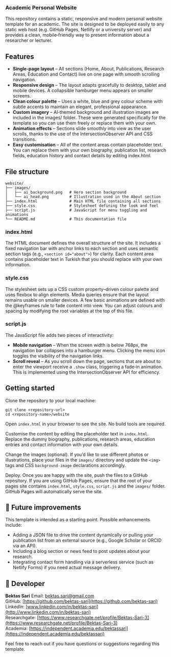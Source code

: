 ### Academic Personal Website

This repository contains a static, responsive and modern personal website template for an academic. The site is designed to be deployed easily to any static web host (e.g. GitHub Pages, Netlify or a university server) and provides a clean, mobile‑friendly way to present information about a researcher or lecturer.

## Features

* **Single‑page layout** – All sections (Home, About, Publications, Research Areas, Education and Contact) live on one page with smooth scrolling navigation.
* **Responsive design** – The layout adapts gracefully to desktop, tablet and mobile devices. A collapsible hamburger menu appears on smaller screens.
* **Clean colour palette** – Uses a white, blue and grey colour scheme with subtle accents to maintain an elegant, professional appearance.
* **Custom imagery** – AI‑themed background and illustration images are included in the images/ folder. These were generated specifically for the template so you can use them freely or replace them with your own.
* **Animation effects** – Sections slide smoothly into view as the user scrolls, thanks to the use of the IntersectionObserver API and CSS transitions.
* **Easy customisation** – All of the content areas contain placeholder text. You can replace them with your own biography, publication list, research fields, education history and contact details by editing index.html.

## File structure

```
website/
├── images/
│   ├── ai_background.png   # Hero section background
│   └── ai_head.png         # Illustration used in the About section
├── index.html              # Main HTML file containing all sections
├── style.css               # Stylesheet defining the look and feel
├── script.js               # JavaScript for menu toggling and animations
└── README.md               # This documentation file
```

### index.html

The HTML document defines the overall structure of the site. It includes a fixed navigation bar with anchor links to each section and uses semantic section tags (e.g., `<section id="about">`) for clarity. Each content area contains placeholder text in Turkish that you should replace with your own information.

### style.css

The stylesheet sets up a CSS custom property–driven colour palette and uses flexbox to align elements. Media queries ensure that the layout remains usable on smaller devices. A few basic animations are defined with the @keyframes rule to fade content into view. You can adjust colours and spacing by modifying the root variables at the top of this file.

### script.js

The JavaScript file adds two pieces of interactivity:

* **Mobile navigation** – When the screen width is below 768px, the navigation bar collapses into a hamburger menu. Clicking the menu icon toggles the visibility of the navigation links.
* **Scroll reveal** – As you scroll down the page, sections that are about to enter the viewport receive a `.show` class, triggering a fade‑in animation. This is implemented using the IntersectionObserver API for efficiency.

## Getting started

Clone the repository to your local machine:

```
git clone <repository-url>
cd <repository-name>/website
```

Open `index.html` in your browser to see the site. No build tools are required.

Customise the content by editing the placeholder text in `index.html`. Replace the dummy biography, publications, research areas, education entries and contact information with your own details.

Change the images (optional). If you’d like to use different photos or illustrations, place your files in the `images/` directory and update the `<img>` tags and CSS `background-image` declarations accordingly.

Deploy. Once you are happy with the site, push the files to a GitHub repository. If you are using GitHub Pages, ensure that the root of your pages site contains `index.html`, `style.css`, `script.js` and the `images/` folder. GitHub Pages will automatically serve the site.

## 🚧 Future improvements

This template is intended as a starting point. Possible enhancements include:

* Adding a JSON file to drive the content dynamically or pulling your publication list from an external source (e.g., Google Scholar or ORCID via an API).
* Including a blog section or news feed to post updates about your research.
* Integrating contact form handling via a serverless service (such as Netlify Forms) if you need actual message delivery.

## 👤 Developer

**Bektas Sari**
Email: [bektas.sari@gmail.com](mailto:bektas.sari@gmail.com)  <br>
GitHub: [https://github.com/bektas-sari](https://github.com/bektas-sari) <br>
LinkedIn: [www.linkedin.com/in/bektas-sari](http://www.linkedin.com/in/bektas-sari) <br>
Researchgate: [https://www.researchgate.net/profile/Bektas-Sari-3](https://www.researchgate.net/profile/Bektas-Sari-3) <br>
Academia: [https://independent.academia.edu/bektassari](https://independent.academia.edu/bektassari) <br>

Feel free to reach out if you have questions or suggestions regarding this template.
